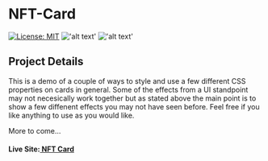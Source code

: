 # NFT-Card

[![License: MIT](https://img.shields.io/badge/License-MIT-yellow.svg)](https://opensource.org/licenses/MIT) !['alt text'](https://img.shields.io/badge/CSS-52.3%25-purple)
!['alt text'](https://img.shields.io/badge/HTML-47.7%25-red) 
 
## Project Details

This is a demo of a couple of ways to style and use a few different CSS properties on cards in general. Some of the effects from a UI standpoint may not necesically work together but as stated above the main point is to show a few diffenent effects you may not have seen before. Feel free if you like anything to use as you would like. 

More to come...

#### Live Site:[ NFT Card ](https://lewis-nft-card-practice.netlify.app/)